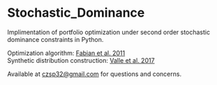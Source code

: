 # Stochastic_Dominance
Implimentation of portfolio optimization under second order stochastic dominance constraints in Python.

Optimization algorithm: [Fabian et al. 2011](https://link.springer.com/article/10.1007/s10107-009-0326-1) <br>
Synthetic distribution construction: [Valle et al. 2017](https://link.springer.com/article/10.1007/s10287-017-0274-9) <br>

Available at czsp32@gmail.com for questions and concerns.
